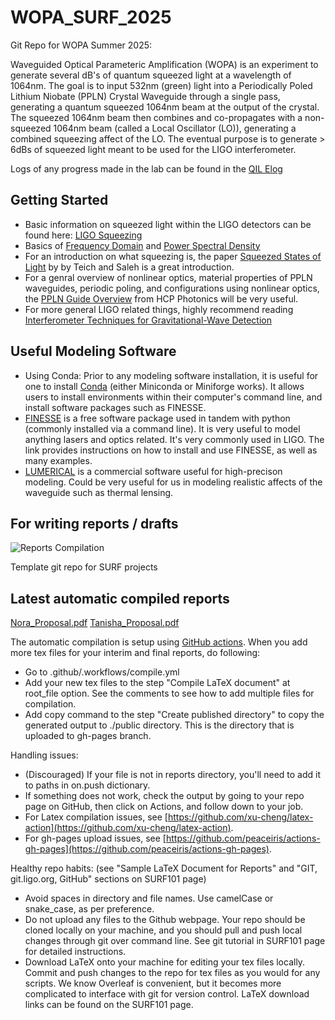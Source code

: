 # WOPA_SURF_2025
Git Repo for WOPA Summer 2025:

Waveguided Optical Parameteric Amplification (WOPA) is an experiment to generate several dB's of quantum squeezed light at a wavelength of 1064nm. The goal is to input 532nm (green) light into a Periodically Poled Lithium Niobate (PPLN) Crystal Waveguide through a single pass, generating a quantum squeezed 1064nm beam at the output of the crystal. The squeezed 1064nm beam then combines and co-propagates with a non-squeezed 1064nm beam (called a Local Oscillator (LO)), generating a combined squeezing affect of the LO. The eventual purpose is to generate > 6dBs of squeezed light meant to be used for the LIGO interferometer.

Logs of any progress made in the lab can be found in the [QIL Elog](https://nodus.ligo.caltech.edu:8081/QIL/)

## Getting Started
- Basic information on squeezed light within the LIGO detectors can be found here: [LIGO Squeezing](https://www.ligo.caltech.edu/news/ligo20231023)
- Basics of [Frequency Domain](https://en.wikipedia.org/wiki/Frequency_domain) and [Power Spectral Density](https://en.wikipedia.org/wiki/Spectral_density)
- For an introduction on what squeezing is, the paper [Squeezed States of Light](https://github.com/user-attachments/files/19538666/Basic_Squeezing.pdf) by by Teich and Saleh is a great introduction.
- For a genral overview of nonlinear optics, material properties of PPLN waveguides, periodic poling, and configurations using nonlinear optics, the [PPLN Guide Overview](https://www.hcphotonics.com/ppln-guide-overview) from HCP Photonics will be very useful.
- For more general LIGO related things, highly recommend reading [Interferometer Techniques for Gravitational-Wave Detection](https://github.com/user-attachments/files/19712074/Finesse_Physics.pdf)


## Useful Modeling Software
- Using Conda: Prior to any modeling software installation, it is useful for one to install [Conda](https://docs.conda.io/projects/conda/en/latest/user-guide/install/index.html) (either Miniconda or Miniforge works). It allows users to install environments within their computer's command line, and install software packages such as FINESSE. 
- [FINESSE](https://finesse.ifosim.org/docs/latest/getting_started/index.html) is a free software package used in tandem with python (commonly installed via a command line). It is very useful to model anything lasers and optics related. It's very commonly used in LIGO. The link provides instructions on how to install and use FINESSE, as well as many examples.
- [LUMERICAL](https://www.lumerical.com/) is a commercial software useful for high-precison modeling. Could be very useful for us in modeling realistic affects of the waveguide such as thermal lensing.

## For writing reports / drafts
![Reports Compilation](https://github.com/CaltechExperimentalGravity/SURFtemplate/actions/workflows/compile.yml/badge.svg)

Template git repo for SURF projects

## Latest automatic compiled reports
[Nora_Proposal.pdf](https://github.com/CaltechExperimentalGravity/WOPA_SURF_2025/blob/gh-pages/Nora_Template.pdf)
[Tanisha_Proposal.pdf](https://github.com/CaltechExperimentalGravity/WOPA_SURF_2025/blob/gh-pages/Tanisha_Template.pdf)

The automatic compilation is setup using [GitHub actions](https://docs.github.com/en/actions). When you add more tex files for your interim and final reports, do following:
* Go to .github/.workflows/compile.yml
* Add your new tex files to the step "Compile LaTeX document" at root_file option. See the comments to see how to add multiple files for compilation.
* Add copy command to the step "Create published directory" to copy the generated output to ./public directory. This is the directory that is uploaded to gh-pages branch.

Handling issues:
* (Discouraged) If your file is not in reports directory, you'll need to add it to paths in on.push dictionary.
* If something does not work, check the output by going to your repo page on GitHub, then click on Actions, and follow down to your job.
* For Latex compilation issues, see [https://github.com/xu-cheng/latex-action](https://github.com/xu-cheng/latex-action).
* For gh-pages upload issues, see [https://github.com/peaceiris/actions-gh-pages](https://github.com/peaceiris/actions-gh-pages).

Healthy repo habits: (see "Sample LaTeX Document for Reports" and "GIT, git.ligo.org, GitHub" sections on SURF101 page)
* Avoid spaces in directory and file names. Use camelCase or snake_case, as per preference.
* Do not upload any files to the Github webpage. Your repo should be cloned locally on your machine, and you should pull and push local changes through git over command line. See git tutorial in SURF101 page for detailed instructions.
* Download LaTeX onto your machine for editing your tex files locally. Commit and push changes to the repo for tex files as you would for any scripts. We know Overleaf is convenient, but it becomes more complicated to interface with git for version control. LaTeX download links can be found on the SURF101 page.
